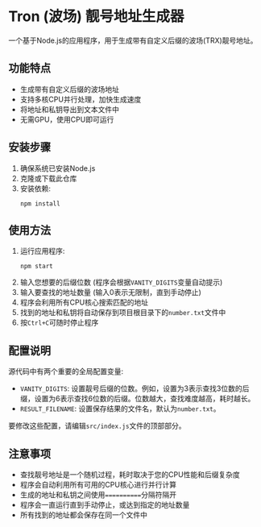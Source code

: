 # Tron (波场) 靓号地址生成器

一个基于Node.js的应用程序，用于生成带有自定义后缀的波场(TRX)靓号地址。

## 功能特点

- 生成带有自定义后缀的波场地址
- 支持多核CPU并行处理，加快生成速度
- 将地址和私钥导出到文本文件中
- 无需GPU，使用CPU即可运行

## 安装步骤

1. 确保系统已安装Node.js
2. 克隆或下载此仓库
3. 安装依赖:
   ```
   npm install
   ```

## 使用方法

1. 运行应用程序:
   ```
   npm start
   ```
2. 输入您想要的后缀位数 (程序会根据`VANITY_DIGITS`变量自动提示)
3. 输入要查找的地址数量 (输入0表示无限制，直到手动停止)
4. 程序会利用所有CPU核心搜索匹配的地址
5. 找到的地址和私钥将自动保存到项目根目录下的`number.txt`文件中
6. 按`Ctrl+C`可随时停止程序

## 配置说明

源代码中有两个重要的全局配置变量:

- `VANITY_DIGITS`: 设置靓号后缀的位数。例如，设置为3表示查找3位数的后缀，设置为6表示查找6位数的后缀。位数越大，查找难度越高，耗时越长。
- `RESULT_FILENAME`: 设置保存结果的文件名，默认为`number.txt`。

要修改这些配置，请编辑`src/index.js`文件的顶部部分。

## 注意事项

- 查找靓号地址是一个随机过程，耗时取决于您的CPU性能和后缀复杂度
- 程序会自动利用所有可用的CPU核心进行并行计算
- 生成的地址和私钥之间使用`==========`分隔符隔开
- 程序会一直运行直到手动停止，或达到指定的地址数量
- 所有找到的地址都会保存在同一个文件中 